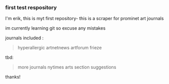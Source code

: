 ### first test respository

I'm erik, this is myt first repository- this is a scraper for prominet art journals 

im currently learning git so excuse any mistakes

journals included :

>hyperallergic
>artnetnews
>artforum
>frieze

tbd: 

>more journals
>nytimes arts section
>suggestions

thanks!
